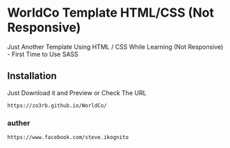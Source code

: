 # WorldCo Template HTML/CSS (Not Responsive)

Just Another Template Using HTML / CSS While Learning (Not Responsive) - First Time to Use SASS

## Installation

Just Download it and Preview or Check The URL

```
https://zo3rb.github.io/WorldCo/
```
### auther
```
https://www.facebook.com/steve.ikognito
```
